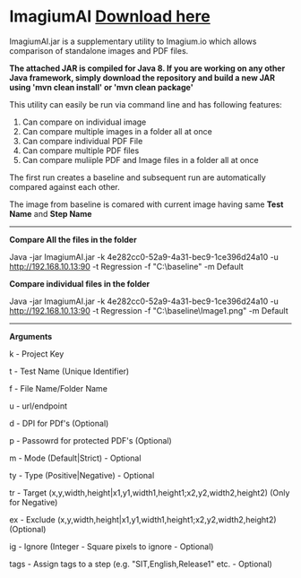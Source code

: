 # ImagiumAI  [Download here](https://github.com/blobai/ImagiumAI/releases/download/1.26/ImagiumAI.jar)

ImagiumAI.jar is a supplementary utility to Imagium.io which allows comparison of standalone images and PDF files.

**The attached JAR is compiled for Java 8. If you are working on any other Java framework, simply download the repository and build a new JAR using 'mvn clean install' or 'mvn clean package'**

This utility can easily be run via command line and has following features:
1. Can compare on individual image 
2. Can compare multiple images in a folder all at once
3. Can compare individual PDF File
4. Can compare multiple PDF files
5. Can compare muliiple PDF and Image files in a folder all at once



The first run creates a baseline and subsequent run are automatically compared against each other.

The image from baseline is comared with current image having same **Test Name** and **Step Name**

---------------------------------------------------------------

**Compare All the files in the folder**

Java -jar ImagiumAI.jar -k 4e282cc0-52a9-4a31-bec9-1ce396d24a10 -u http://192.168.10.13:90   -t Regression -f "C:\baseline" -m Default


**Compare individual files in the folder**

Java -jar ImagiumAI.jar -k 4e282cc0-52a9-4a31-bec9-1ce396d24a10 -u http://192.168.10.13:90   -t Regression -f "C:\baseline\Image1.png" -m Default

---------------------------------------------------------------

**Arguments**

k - Project Key

t - Test Name (Unique Identifier)

f - File Name/Folder Name

u - url/endpoint

d - DPI for PDf's (Optional)

p - Passowrd for protected PDF's (Optional)

m - Mode (Default|Strict) - Optional

ty - Type (Positive|Negative) - Optional

tr - Target (x,y,width,height|x1,y1,width1,height1;x2,y2,width2,height2)   (Only for Negative)

ex - Exclude (x,y,width,height|x1,y1,width1,height1;x2,y2,width2,height2)  (Optional)

ig - Ignore (Integer - Square pixels to ignore - Optional)

tags - Assign tags to a step (e.g. "SIT,English,Release1" etc. - Optional)

